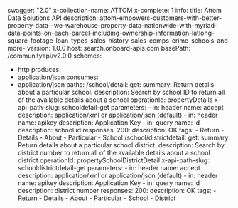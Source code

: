 swagger: "2.0"
x-collection-name: ATTOM
x-complete: 1
info:
  title: Attom Data Solutions API
  description: attom-empowers-customers-with-better-property-data--we-warehouse-property-data-nationwide-with-myriad-data-points-on-each-parcel-including-ownership-information-latlong-square-footage-loan-types-sales-history-sales-comps-crime-schools-and-more-
  version: 1.0.0
host: search.onboard-apis.com
basePath: /communityapi/v2.0.0
schemes:
- http
produces:
- application/json
consumes:
- application/json
paths:
  /school/detail:
    get:
      summary: Return details about a particular school.
      description: Search by school ID to return all of the available details about
        a school
      operationId: propertyDetails
      x-api-path-slug: schooldetail-get
      parameters:
      - in: header
        name: accept
        description: application/xml or application/json (default)
      - in: header
        name: apikey
        description: Application Key
      - in: query
        name: id
        description: school id
      responses:
        200:
          description: OK
      tags:
      - Return
      - Details
      - About
      - Particular
      - School
  /school/districtdetail:
    get:
      summary: Return details about a particular school district.
      description: Search by district number to return all of the available details
        about a school district
      operationId: propertySchoolDistrictDetail
      x-api-path-slug: schooldistrictdetail-get
      parameters:
      - in: header
        name: accept
        description: application/xml or application/json (default)
      - in: header
        name: apikey
        description: Application Key
      - in: query
        name: id
        description: district number
      responses:
        200:
          description: OK
      tags:
      - Return
      - Details
      - About
      - Particular
      - School
      - District